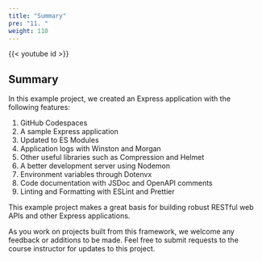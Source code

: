 ```yaml
---
title: "Summary"
pre: "11. "
weight: 110
---
```


{{< youtube id >}}

## Summary

In this example project, we created an Express application with the following features:

1. GitHub Codespaces
2. A sample Express application
3. Updated to ES Modules
4. Application logs with Winston and Morgan
5. Other useful libraries such as Compression and Helmet
6. A better development server using Nodemon
7. Environment variables through Dotenvx
8. Code documentation with JSDoc and OpenAPI comments
9. Linting and Formatting with ESLint and Prettier

This example project makes a great basis for building robust RESTful web APIs and other Express applications.

As you work on projects built from this framework, we welcome any feedback or additions to be made. Feel free to submit requests to the course instructor for updates to this project.
